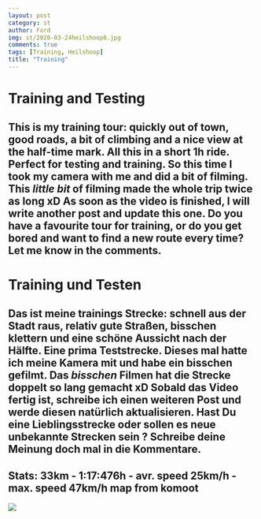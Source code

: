 ```yaml
---
layout: post
category: st
author: Ford
img: st/2020-03-24heilshoop0.jpg
comments: true
tags: [Training, Heilshoop]
title: "Training"
---
```

# Training and Testing
This is my training tour: quickly out of town, good roads, a bit of climbing and a nice
view at the half-time mark. All this in a short 1h ride. Perfect for testing and training.
So this time I took my camera with me and did a bit of filming. This _little bit_ of filming made the 
whole trip twice as long xD
As soon as the video is finished, I will write another post and update this one.
Do you have a favourite tour for training, or do you get bored and want to find a new route 
every time? Let me know in the comments.
---
# Training und Testen
Das ist meine trainings Strecke: schnell aus der Stadt raus, relativ gute Straßen,
bisschen klettern und eine schöne Aussicht nach der Hälfte. Eine prima Teststrecke.
Dieses mal hatte ich meine Kamera mit und habe ein bisschen gefilmt. Das _bisschen_ Filmen
hat die Strecke doppelt so lang gemacht xD
Sobald das Video fertig ist, schreibe ich einen weiteren Post und 
werde diesen natürlich aktualisieren. Hast Du eine Lieblingsstrecke oder
sollen es neue unbekannte Strecken sein ? Schreibe deine Meinung doch 
mal in die Kommentare.
---
Stats: 33km - 1:17:476h - avr. speed 25km/h - max. speed 47km/h map from komoot
---
<img src="{{ site.baseurl}}/assets/img/st/2020-03-24heilshoop0.jpg" class="u-full-width"/>
